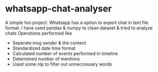 # whatsapp-chat-analyser
A simple fun project.
Whatsapp has a option to export chat in text file format. 
I have used pandas &amp; numpy to clean dataset &amp; tried to analyze chats
Operations performed like
- Seperate msg sender & the content
- Standardized date time format
- Calculated number of events performed in timeline
- Determined number of mentions
- Used some nlp to filter out unneccessary words
